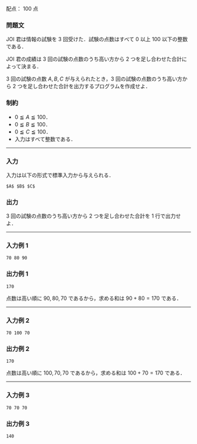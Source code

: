 配点： $100$ 点

### 問題文

JOI 君は情報の試験を $3$ 回受けた．試験の点数はすべて $0$ 以上 $100$ 以下の整数である．

JOI 君の成績は $3$ 回の試験の点数のうち高い方から $2$ つを足し合わせた合計によって決まる．

$3$ 回の試験の点数 $A, B, C$ が与えられたとき，$3$ 回の試験の点数のうち高い方から $2$ つを足し合わせた合計を出力するプログラムを作成せよ．

### 制約

- $0 \leqq A \leqq 100$．
- $0 \leqq B \leqq 100$．
- $0 \leqq C \leqq 100$．
- 入力はすべて整数である．

---

### 入力

入力は以下の形式で標準入力から与えられる．

~~~
$A$ $B$ $C$
~~~

### 出力

$3$ 回の試験の点数のうち高い方から $2$ つを足し合わせた合計を $1$ 行で出力せよ．

---

### 入力例 1

~~~
70 80 90
~~~

### 出力例 1

~~~
170
~~~

点数は高い順に $90, 80, 70$ であるから，求める和は $90 + 80 = 170$ である．

---

### 入力例 2

~~~
70 100 70
~~~

### 出力例 2

~~~
170
~~~

点数は高い順に $100, 70, 70$ であるから，求める和は $100 + 70 = 170$ である．

---

### 入力例 3

~~~
70 70 70
~~~

### 出力例 3

~~~
140
~~~
